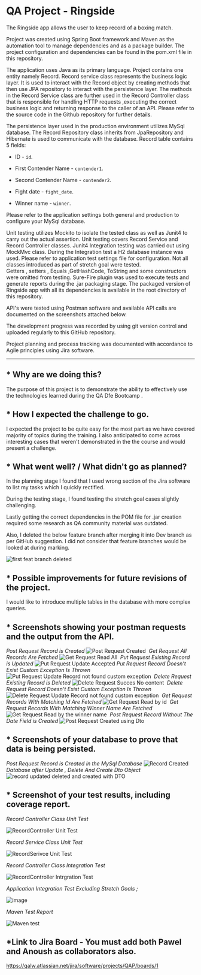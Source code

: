 # QA Project - Ringside 

The Ringside app allows the user to keep record of a boxing match. 

Project was created using Spring Boot framework and Maven as the automation tool to manage dependencies and as a package builder. 
The project configuration and dependencies can be found in the pom.xml file in this repository. 

The application uses Java as its primary language. 
Project contains one entity namely Record. 
Record service class represents the business logic layer. 
It is used to interact with the Record object by creating methods that then use JPA repository to interact with the persistence layer. 
The methods in the Record Service class are further used in the Record Controller class that is responsible for handling HTTP requests ,executing the correct business logic and returning response to the caller of an API. 
Please refer to the source code in the Github repository for further details. 

The persistence layer used in the production environment utilizes MySql database. The Record Repository class inherits from JpaRepository and Hibernate is used to communicate with the database. 
Record table contains 5 fields: 

- ID - ```id```. 

- First Contender Name - ```contender1```. 

- Second Contender Name - ```contender2```. 

- Fight date - ```fight_date```. 

- Winner name - ```winner```. 

Please refer to the application settings both general and production to configure your MySql database. 

Unit testing utilizes Mockito to isolate the tested class as well as Junit4 to carry out the actual assertion. 
Unit testing covers Record Service and Record Controller classes. 
Junit4 Integration testing was carried out using MockMvc class. 
During the Integration test a H2 database instance was used. 
Please refer to application test settings file for configuration. 
Not all classes introduced as part of stretch goal were tested.  
Getters , setters , Equals ,GetHashCode, ToString and some constructors were omitted from testing. 
Sure-Fire plugin was used to execute tests and generate reports during the .jar packaging stage. 
The packaged version of Ringside app with all its dependencies is available in the root directory of this repository.

API's were tested using Postman software and available API calls are documented on the screenshots attached below.

The development progress was recorded by using git version control and uploaded regularly to this GitHub repository. 

Project planning and process tracking was documented with accordance to Agile principles using Jira software. 



---

## * Why are we doing this?   

The purpose of this project is to demonstrate the ability to effectively use the technologies learned during the QA Dfe Bootcamp .  

## * How I expected the challenge to go.   

I expected the project to be quite easy for the most part as we have covered majority of topics during the training. I also anticipated to come across interesting cases that weren't demonstrated in the the course and would present a challenge.  

## * What went well? / What didn't go as planned?   

In the planning stage I found that I used wrong section of the Jira software to list my tasks which I quickly rectified.  

During the testing stage, I found testing the stretch goal cases slightly challenging.  

Lastly getting the correct dependencies in the POM file for .jar creation required some research as QA community material was outdated.  

Also, I deleted the below feature branch after merging it into Dev branch as per GitHub suggestion. I did not consider that feature branches would be looked at during marking. 

![first feat branch deleted](https://user-images.githubusercontent.com/89149294/135591721-0cb09fdd-f398-4e2b-8c37-8180d8323837.PNG) 
## * Possible improvements for future revisions of the project.  

I would like to introduce multiple tables in the database with more complex queries. 

## * Screenshots showing your postman requests and the output from the API.  

_Post Request Record is Created_
![Post Request Created](https://user-images.githubusercontent.com/89149294/135906359-bdfbf595-588a-446a-9f97-3d33a73030e7.PNG) 
_Get Request All Records Are Fetched_
![Get Request Read All](https://user-images.githubusercontent.com/89149294/135906384-4869b353-138b-44b1-af1b-44df1b74b24b.PNG) 
_Put Request Existing Record is Updated_
![Put Request Update Accepted](https://user-images.githubusercontent.com/89149294/135910242-44bd83ad-b7de-40a2-b2e4-14999df8cdad.PNG)
_Put Request Record Doesn't Exist Custom Exception Is Thrown_
![Put Request Update Record not found custom exception](https://user-images.githubusercontent.com/89149294/135907214-077cc03f-60b4-4727-abf6-3cbec6915d52.PNG) 
_Delete Request Existing Record is Deleted_
![Delete Request Succes No content](https://user-images.githubusercontent.com/89149294/135906510-9dffa39f-9adf-4aff-8393-a9db0055f737.PNG) 
_Delete Request Record Doesn't Exist Custom Exception Is Thrown_
![Delete Request Update Record not found custom exception](https://user-images.githubusercontent.com/89149294/135906980-d1ee28f7-e040-4d2c-a17a-cb32b2fadc0b.PNG) 
_Get Request Records With Matching Id Are Fetched_
![Get Request Read by id](https://user-images.githubusercontent.com/89149294/135907057-d8f5d552-2d77-4678-98b5-f863b13149a9.PNG) 
_Get Request Records With Matching Winner Name Are Fetched_
![Get Request Read by the winner name](https://user-images.githubusercontent.com/89149294/135907105-1f60ef48-2520-47eb-a055-ad56016a5499.PNG) 
_Post Request Record Without The Date Field is Created_
![Post Request Created using Dto](https://user-images.githubusercontent.com/89149294/135907121-843b3811-a1af-4acf-8d26-5e55ed32d5a0.PNG) 

## * Screenshots of your database to prove that data is being persisted. 
_Post Request Record is Created in the MySql Database_
![Record Created](https://user-images.githubusercontent.com/89149294/135907408-47eb8d2f-f2f6-4cd7-b00b-fb766668378b.PNG) 
_Database after Update , Delete And Create Dto Object_
![record updated deleted and created with DTO](https://user-images.githubusercontent.com/89149294/135907413-0dd7294a-1be9-408b-ad1c-0856ed7544e7.PNG) 

## * Screenshot of your test results, including coverage report.  
_Record Controller Class Unit Test_

![RecordController Unit Test](https://user-images.githubusercontent.com/89149294/135907576-ce91bedc-2ba3-4069-8839-5f8a9e150c4f.PNG) 

_Record Service Class Unit Test_

![RecordSerivce Unit Test](https://user-images.githubusercontent.com/89149294/135907660-a4e45511-18a3-46ff-821d-f2ee132afdbd.PNG) 

_Record Controller Class Integration Test_

![RecordController Intrgration Test](https://user-images.githubusercontent.com/89149294/135907673-9fbd9198-fa5e-49f2-b5e3-b7b45a3d972b.PNG) 

_Application Integration Test Excluding Stretch Goals ;_

![image](https://user-images.githubusercontent.com/89149294/136394820-85b84232-25c7-4775-ac49-642b723283ee.png)

_Maven Test Report_

![Maven test](https://user-images.githubusercontent.com/89149294/136019288-f4e8a442-ab10-4981-ad89-9715b39e72e5.PNG)


## *Link to Jira Board - You must add both Pawel and Anoush as collaborators also.  

https://qalw.atlassian.net/jira/software/projects/QAP/boards/1
